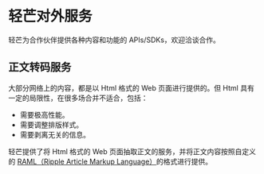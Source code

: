 # 轻芒对外服务
轻芒为合作伙伴提供各种内容和功能的 APIs/SDKs，欢迎洽谈合作。

## 正文转码服务
大部分网络上的内容，都是以 Html 格式的 Web 页面进行提供的。但 Html 具有一定的局限性，在很多场合并不适合，包括：
* 需要极高性能。
* 需要调整排版样式。
* 需要剥离无关的信息。

轻芒提供了将 Html 格式的 Web 页面抽取正文的服务，并将正文内容按照自定义的 [RAML（Ripple Article Markup Language）](./raml/intro.md)的格式进行提供。
